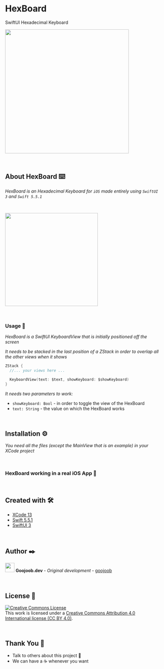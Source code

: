 # HexBoard
SwiftUI Hexadecimal Keyboard

<p align="left">
    <img src ="https://goojoob.dev/hexBoard/hexBoard1.png" width=400 />
</p>

<br/>

## About HexBoard ⌨️

_HexBoard is an Hexadecimal Keyboard for `iOS` made entirely using `SwiftUI 3` and `Swift 5.5.1`_

<br/>

<p align="left">
    <img src ="https://goojoob.dev/hexBoard/play1.gif" width="300" />
</p>

<br/>

### Usage 🔧

_HexBoard is a SwiftUI KeyboardView that is initially positioned off the screen_

_It needs to be stacked in the last position of a ZStack in order to overlap all the other views when it shows_

```swift
ZStack {
  //... your views here ...

  KeyboardView(text: $text, showKeyboard: $showKeyboard)
}
```

_It needs two parameters to work:_

* `showKeyboard: Bool` - in order to toggle the view of the HexBoard
* `text: String` - the value on which the HexBoard works

<br/>

## Installation ⚙️

_You need all the files (except the MainView that is an example) in your XCode project_

<br/>

### HexBoard working in a real iOS App 🔩


<br/>

## Created with 🛠️

* [XCode 13](https://developer.apple.com/xcode/)
* [Swift 5.5.1](https://swift.org/)
* [SwiftUI 3](https://developer.apple.com/xcode/swiftui/)

<br/>

## Author ✒️

<img src ="https://goojoob.dev/images/logo.svg" width=30 /> **Goojoob.dev** - *Original development* - [goojoob](https://twitter.com/goojoobdev) 

<br/>

## License 📄

<a rel="license" target="_blank" href="http://creativecommons.org/licenses/by/4.0/"><img alt="Creative Commons License" style="border-width:0" src="https://i.creativecommons.org/l/by/4.0/88x31.png" /></a><br />This work is licensed under a <a rel="license" href="http://creativecommons.org/licenses/by/4.0/">Creative Commons Attribution 4.0 International license (CC BY 4.0)</a>.

<br/>

## Thank You 🎁

* Talk to others about this project 📢
* We can have a ☕ whenever you want

<br/>
